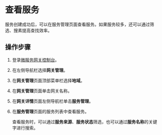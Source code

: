 # 查看服务

服务创建成功后，可以在服务管理页面查看服务。如果服务较多，还可以通过筛选、搜素提高查找效率。

## 操作步骤

1.  登录[微服务网关控制台](https://microgw.console.aliyun.com)。

2.  在左侧导航栏选择**网关管理**。

3.  在**网关管理**页面顶部菜单栏选择**地域**。

4.  在**网关管理**页面单击网关名称。

5.  在**网关详情**页面左侧导航栏单击**服务管理**。

6.  在**服务管理**页面的服务列表中查看服务。

    查看服务时，可以通过**服务来源**、**服务状态**筛选，也可以通过**服务名称**的关键字进行搜索。


